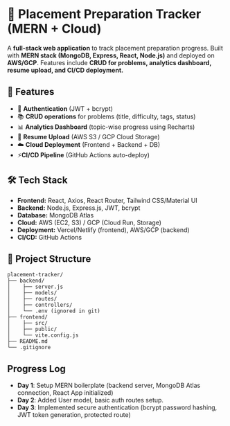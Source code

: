 # 📌 Placement Preparation Tracker (MERN + Cloud)

A **full-stack web application** to track placement preparation progress. Built with **MERN stack (MongoDB, Express, React, Node.js)** and deployed on **AWS/GCP**. Features include **CRUD for problems, analytics dashboard, resume upload, and CI/CD deployment.**

## 🚀 Features
- 🔐 **Authentication** (JWT + bcrypt)
- 📚 **CRUD operations** for problems (title, difficulty, tags, status)
- 📊 **Analytics Dashboard** (topic-wise progress using Recharts)
- 📝 **Resume Upload** (AWS S3 / GCP Cloud Storage)
- ☁️ **Cloud Deployment** (Frontend + Backend + DB)
- ⚡**CI/CD Pipeline** (GitHub Actions auto-deploy)

## 🛠️ Tech Stack
- **Frontend:** React, Axios, React Router, Tailwind CSS/Material UI
- **Backend:** Node.js, Express.js, JWT, bcrypt
- **Database:** MongoDB Atlas
- **Cloud:** AWS (EC2, S3) / GCP (Cloud Run, Storage)
- **Deployment:** Vercel/Netlify (frontend), AWS/GCP (backend)
- **CI/CD:** GitHub Actions

## 📂 Project Structure

    placement-tracker/
    ├── backend/
    │    ├── server.js
    │    ├── models/
    │    ├── routes/
    │    ├── controllers/
    │    └── .env (ignored in git)
    ├── frontend/
    │    ├── src/
    │    ├── public/
    │    └── vite.config.js
    ├── README.md
    └── .gitignore

## Progress Log

- **Day 1**: Setup MERN boilerplate (backend server, MongoDB Atlas connection, React App initialized)
- **Day 2**: Added User model, basic auth routes setup.
- **Day 3**: Implemented secure authentication (bcrypt password hashing, JWT token generation, protected route)